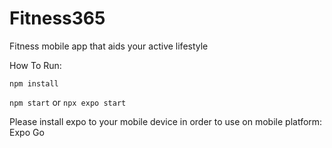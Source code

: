 # Fitness365
Fitness mobile app that aids your active lifestyle

How To Run: 

```npm install``` 

```npm start``` or ```npx expo start``` 

Please install expo to your mobile device in order to use on mobile platform: Expo Go
